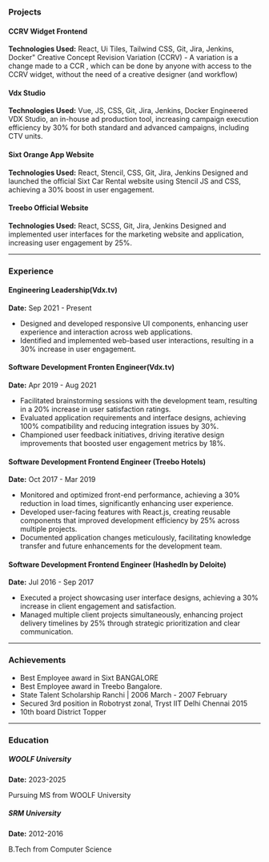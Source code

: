 ### Projects

#### CCRV Widget Frontend

**Technologies Used:** React, Ui Tiles, Tailwind CSS, Git, Jira, Jenkins, Docker"
Creative Concept Revision Variation (CCRV) - A variation is a
change made to a CCR , which can be done by anyone with access
to the CCRV widget, without the need of a creative designer (and
workflow)

#### Vdx Studio

**Technologies Used:** Vue, JS, CSS, Git, Jira, Jenkins, Docker
Engineered VDX Studio, an in-house ad production tool,
increasing campaign execution efficiency by 30% for both
standard and advanced campaigns, including CTV units.

#### Sixt Orange App Website

**Technologies Used:** React, Stencil, CSS, Git, Jira, Jenkins
Designed and launched the official Sixt Car Rental website using
Stencil JS and CSS, achieving a 30% boost in user engagement.

#### Treebo Official Website

**Technologies Used:** React, SCSS, Git, Jira, Jenkins
Designed and implemented user interfaces for the marketing
website and application, increasing user engagement by 25%.

---

### Experience

#### Engineering Leadership(Vdx.tv)

**Date:** Sep 2021 - Present

- Designed and developed responsive UI components, enhancing
  user experience and interaction across web applications.
- Identified and implemented web-based user interactions,
  resulting in a 30% increase in user engagement.

#### Software Development Fronten Engineer(Vdx.tv)

**Date:** Apr 2019 - Aug 2021

- Facilitated brainstorming sessions with the development team,
  resulting in a 20% increase in user satisfaction ratings.
- Evaluated application requirements and interface designs,
  achieving 100% compatibility and reducing integration issues
  by 30%.
- Championed user feedback initiatives, driving iterative design
  improvements that boosted user engagement metrics by 18%.


#### Software Development Frontend Engineer (Treebo Hotels)
**Date:** Oct 2017 - Mar 2019

- Monitored and optimized front-end performance, achieving a 30% reduction in load times, significantly enhancing user experience.
- Developed user-facing features with React.js, creating reusable components that improved development efficiency by 25% across multiple projects.
- Documented application changes meticulously, facilitating knowledge transfer and future enhancements for the development team.

#### Software Development Frontend Engineer (HashedIn by Deloite)
**Date:** Jul 2016 - Sep 2017

- Executed a project showcasing user interface designs, achieving a 30% increase in client engagement and satisfaction.
- Managed multiple client projects simultaneously, enhancing project delivery timelines by 25% through strategic prioritization and clear communication.

---

### Achievements
- Best Employee award in Sixt BANGALORE
- Best Employee award in Treebo Bangalore.
- State Talent Scholarship Ranchi | 2006 March - 2007 February
- Secured 3rd position in Robotryst zonal, Tryst IIT Delhi Chennai 2015
- 10th board District Topper

---

### Education
##### WOOLF University
**Date:** 2023-2025

Pursuing MS from WOOLF University

##### SRM University
**Date:** 2012-2016

B.Tech from Computer Science